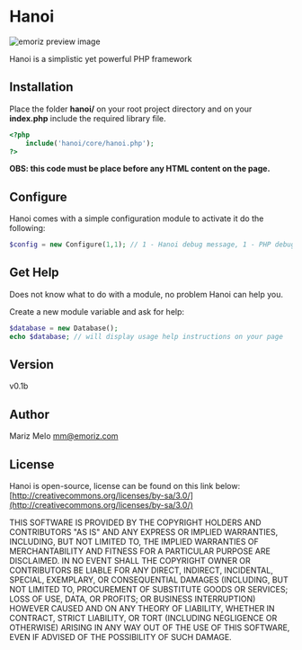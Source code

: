Hanoi
=====

![emoriz preview image](http://emoriz.com/github/hanoi.jpg)

Hanoi is a simplistic yet powerful PHP framework


Installation
------------

Place the folder **hanoi/** on your root project directory and on your **index.php** include the required library file.

```php
<?php
	include('hanoi/core/hanoi.php');
?>
```

**OBS: this code must be place before any HTML content on the page.**


Configure
---------

Hanoi comes with a simple configuration module to activate it do the following:

```php
$config = new Configure(1,1); // 1 - Hanoi debug message, 1 - PHP debug messages
```

Get Help
--------

Does not know what to do with a module, no problem Hanoi can help you. 

Create a new module variable and ask for help:

```php
$database = new Database(); 
echo $database; // will display usage help instructions on your page
```


Version
-------

v0.1b


Author
------

Mariz Melo
mm@emoriz.com


License
-------

Hanoi is open-source, license can be found on this link below:
[http://creativecommons.org/licenses/by-sa/3.0/](http://creativecommons.org/licenses/by-sa/3.0/)

THIS SOFTWARE IS PROVIDED BY THE COPYRIGHT HOLDERS AND CONTRIBUTORS "AS IS" AND ANY EXPRESS 
OR IMPLIED WARRANTIES, INCLUDING, BUT NOT LIMITED TO, THE IMPLIED WARRANTIES OF 
MERCHANTABILITY AND FITNESS FOR A PARTICULAR PURPOSE ARE DISCLAIMED. IN NO EVENT SHALL THE 
COPYRIGHT OWNER OR CONTRIBUTORS BE LIABLE FOR ANY DIRECT, INDIRECT, INCIDENTAL, SPECIAL, 
EXEMPLARY, OR CONSEQUENTIAL DAMAGES (INCLUDING, BUT NOT LIMITED TO, PROCUREMENT OF SUBSTITUTE 
GOODS OR SERVICES; LOSS OF USE, DATA, OR PROFITS; OR BUSINESS INTERRUPTION) HOWEVER CAUSED 
AND ON ANY THEORY OF LIABILITY, WHETHER IN CONTRACT, STRICT LIABILITY, OR TORT (INCLUDING 
NEGLIGENCE OR OTHERWISE) ARISING IN ANY WAY OUT OF THE USE OF THIS SOFTWARE, EVEN IF ADVISED 
OF THE POSSIBILITY OF SUCH DAMAGE.